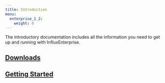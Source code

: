 ```yaml
---
title: Introduction
menu:
  enterprise_1_2:
    weight: 0
---
```


The introductory documentation includes all the information you need to get up
and running with InfluxEnterprise.

## [Downloads](/enterprise/v1.2/introduction/download/)
## [Getting Started](/enterprise/v1.2/introduction/getting_started/)
